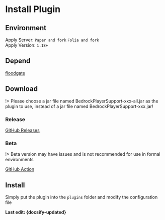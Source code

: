# Install Plugin
## Environment
Apply Server: `Paper and fork` `Folia and fork`  
Apply Version: `1.18+`
## Depend
[floodgate](https://github.com/GeyserMC/Floodgate)
## Download
!> Please choose a jar file named BedrockPlayerSupport-xxx-all.jar as the plugin to use, instead of a jar file named BedrockPlayerSupport-xxx.jar!
### Release
[GitHub Releases](https://github.com/DongShaoNB/BedrockPlayerSupport/releases)  
### Beta
!> Beta version may have issues and is not recommended for use in formal environments

[GitHub Action](https://github.com/DongShaoNB/BedrockPlayerSupport/actions/workflows/gradle.yml)
## Install
Simply put the plugin into the `plugins` folder and modify the configuration file

**Last edit: {docsify-updated}**